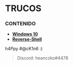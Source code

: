 # TRUCOS

> 

### CONTENIDO
* **[Windows 10](https://github.com/heanczko311299/githack/blob/main/Trucos/ActivateWin10.md)**
* **[Reverse-Shell](https://github.com/heanczko311299/githack/tree/main/Trucos/ReverseShell.md)**

h4Ppy #@cK1n6 :)
> Discord: heanczko#4478
